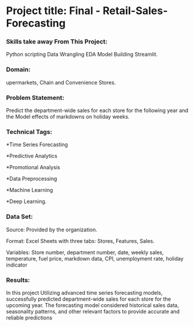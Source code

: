 # Project title: Final - Retail-Sales-Forecasting

### Skills take away From This Project:

Python scripting
Data Wrangling
EDA
Model Building
Streamlit.

### Domain:
upermarkets, Chain and Convenience Stores.

### Problem Statement: 
Predict the department-wide sales for each store for the following year and the Model effects of markdowns on holiday weeks.

### Technical Tags:
*Time Series Forecasting

*Predictive Analytics

*Promotional Analysis

*Data Preprocessing

*Machine Learning

*Deep Learning.

### Data Set:
Source: Provided by the organization.

Format: Excel Sheets with three tabs: Stores, Features, Sales.

Variables: Store number, department number, date, weekly sales, temperature, fuel price, markdown data, CPI, unemployment rate, holiday indicator


###  Results:
In this project Utilizing advanced time series forecasting models, successfully predicted department-wide sales for each store for the upcoming year. The forecasting model considered historical sales data, seasonality patterns, and other relevant factors to provide accurate and reliable predictions

